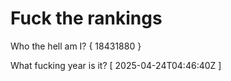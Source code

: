 # Fuck the rankings

Who the hell am I?
{ 18431880 }

What fucking year is it?
[ 2025-04-24T04:46:40Z ]
